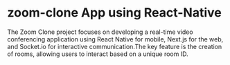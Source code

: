 # zoom-clone App using React-Native

The Zoom Clone project focuses on developing a real-time video conferencing application using React Native for mobile, Next.js for the web,
and Socket.io for interactive communication.The key feature is the creation of rooms, allowing users to interact based on a unique room ID.


